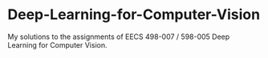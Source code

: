 # Deep-Learning-for-Computer-Vision
 My solutions to the assignments of EECS 498-007 / 598-005 Deep Learning for Computer Vision.
